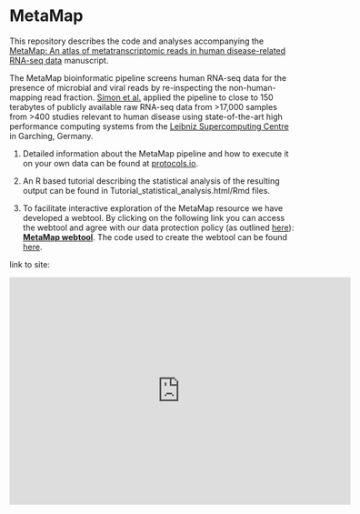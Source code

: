 # MetaMap

This repository describes the code and analyses accompanying the [MetaMap: An atlas of metatranscriptomic reads in human disease-related RNA-seq data](https://academic.oup.com/gigascience/article/7/6/giy070/5036539) manuscript.

The MetaMap bioinformatic pipeline screens human RNA-seq data for the presence of microbial and viral reads by re-inspecting the non-human-mapping read fraction. [Simon et al.](https://academic.oup.com/gigascience/article/7/6/giy070/5036539) applied the pipeline to close to 150 terabytes of publicly available raw RNA-seq data from >17,000 samples from >400 studies relevant to human disease using state-of-the-art high performance computing systems from the [Leibniz Supercomputing Centre](https://www.lrz.de/services/compute/linux-cluster/) in Garching, Germany. 

1. Detailed information about the MetaMap pipeline and how to execute it on your own data can be found at [protocols.io](https://www.protocols.io/view/metamap-pipeline-msec6be).

2. An R based tutorial describing the statistical analysis of the resulting output can be found in Tutorial_statistical_analysis.html/Rmd files.

3. To facilitate interactive exploration of the MetaMap resource we have developed a webtool. By clicking on the following link you can access the webtool and agree with our data protection policy (as outlined [here](https://www.helmholtz-muenchen.de/en/imprint/index.html)): **[MetaMap webtool](http://146.107.176.18:3838/MetaMap/R/)**. The code used to create the webtool can be found [here](https://github.com/theislab/metamap-web).


link to site: 

<iframe width="600" height="400" seamless frameborder="0" scrolling="no" src="http://146.107.176.18:3838/MetaMap/R/" ></iframe>
